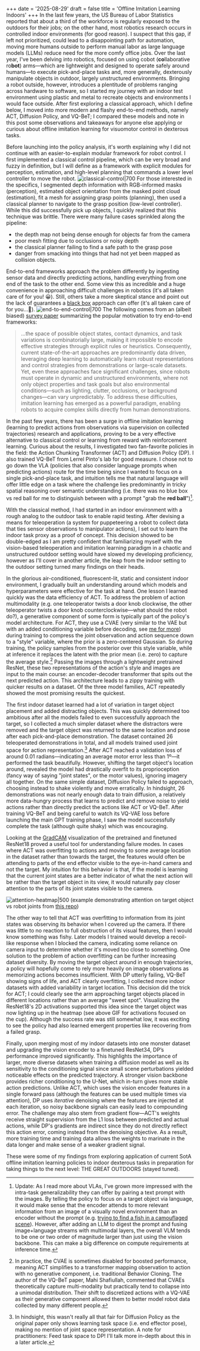 +++
date = '2025-08-29'
draft = false
title = 'Offline Imitation Learning Indoors'
+++
 In the last few years, the US Bureau of Labor Statistics reported that about a third of the workforce is regularly exposed to the outdoors for their jobs; on the other hand, most robotics research occurs in controlled indoor environments (for good reason). I suspect that this gap, if left not prioritized, could lead to a disappointing path for automation, moving more humans outside to perform manual labor as large language models (LLMs) reduce need for the more comfy office jobs. Over the last year, I've been delving into robotics, focused on using cobot (**co**llaborative ro**bot**) arms—which are lightweight and designed to operate safely around humans—to execute pick-and-place tasks and, more generally, dexterously manipulate objects in outdoor, largely unstructured environments. Bringing a robot outside, however, introduces a plentitude of problems ranging across hardware to software, so I started my journey with an indoor test environment using plastic and metal to recreate objects and environments I would face outside. After first exploring a classical approach, which I define below, I moved into more modern and flashy end-to-end methods, namely ACT, Diffusion Policy, and VQ-BeT; I compared these models and note in this post some observations and takeaways for anyone else applying or curious about offline imitation learning for visuomotor control in dexterous tasks.

Before launching into the policy analysis, it's worth explaining why I did not continue with an easier-to-explain modular framework for robot control. I first implemented a classical control pipeline, which can be very broad and fuzzy in definition, but I will define as a framework with explicit modules for perception, estimation, and high-level planning that commands a lower level controller to move the robot.
![classical-control|700](/hub/images/classical_control.png)
For those interested in the specifics, I segmented depth information with RGB-informed masks (perception), estimated object orientation from the masked point cloud (estimation), fit a mesh for assigning grasp points (planning), then used a classical planner to navigate to the grasp position (low-level controller). While this did successfully pick up objects, I quickly realized that this technique was brittle. There were many failure cases sprinkled along the pipeline:
- the depth map not being dense enough for objects far from the camera
- poor mesh fitting due to occlusions or noisy depth
- the classical planner failing to find a safe path to the grasp pose
- danger from smacking into things that had not yet been mapped as collision objects.

End-to-end frameworks approach the problem differently by ingesting sensor data and directly predicting actions, handling everything from one end of the task to the other end. Some view this as incredible and a huge convenience in approaching difficult challenges in robotics (it's all taken care of for you! 😀). Still, others take a more skeptical stance and point out the lack of guarantees a [black box](https://xkcd.com/1838/) approach can offer (it's all taken care of for you...🤨).
![end-to-end-control|700](/hub/images/end_to_end_control.png) 
The following comes from an (albeit biased) [survey paper](https://arxiv.org/pdf/2508.17449) summarizing the popular motivation to try end-to-end frameworks:
> ...the space of possible object states, contact dynamics, and task variations is combinatorially large, making it impossible to encode effective strategies through explicit rules or heuristics. Consequently, current state-of-the-art approaches are predominantly data driven, leveraging deep learning to automatically learn robust representations and control strategies from demonstrations or large-scale datasets. Yet, even these approaches face significant challenges, since robots must operate in dynamic and unstructured environments, where not only object properties and task goals but also environmental conditions—such as lighting, clutter, occlusions, or background changes—can vary unpredictably. To address these difficulties, imitation learning has emerged as a powerful paradigm, enabling robots to acquire complex skills directly from human demonstrations.

In the past few years, there has been a surge in offline imitation learning (learning to predict actions from observations via supervision on collected trajectories) research and applications, proving to be a very effective alternative to classical control or learning from reward with reinforcement learning. Curious about the results, I investigated two fan-favorite policies in the field: the Action Chunking Transformer (ACT) and Diffusion Policy (DP). I also trained VQ-BeT from Lerrel Pinto's lab for good measure. I chose not to go down the VLA (policies that also consider language prompts when predicting actions) route for the time being since I wanted to focus on a single pick-and-place task, and intuition tells me that natural language will offer little edge on a task where the challenge lies predominantly in tricky spatial reasoning over semantic understanding (i.e. there was no blue box vs red ball for me to distinguish between with a prompt "grab the **red ball**")[^0].

With the classical method, I had started in an indoor environment with a rough analog to the outdoor task to enable rapid testing. After devising a means for teleoperation (a system for puppeteering a robot to collect data that ties sensor observations to manipulator actions), I set out to learn the indoor task proxy as a proof of concept. This decision showed to be double-edged as I am pretty confident that familiarizing myself with the vision-based teleoperation and imitation learning paradigm in a chaotic and unstructured outdoor setting would have slowed my developing proficiency, however as I'll cover in another article, the leap from the indoor setting to the outdoor setting turned many findings on their heads.

In the glorious air-conditioned, fluorescent-lit, static and consistent indoor environment, I gradually built an understanding around which models and hyperparameters were effective for the task at hand. One lesson I learned quickly was the data efficiency of ACT. To address the problem of action multimodality (e.g. one teleoperator twists a door knob clockwise, the other teleoperator twists a door knob counterclockwise—what should the robot do?), a generative component of some form is typically part of the policy's model architecture. For ACT, they use a CVAE (very similar to the VAE but with an added conditioning variable before decoding, see [me for more](https://medium.com/@sofeikov/implementing-conditional-variational-auto-encoders-cvae-from-scratch-29fcbb8cb08f)) during training to compress the joint observation and action sequence down to a "style" variable, where the prior is a zero-centered Gaussian. So during training, the policy samples from the posterior over this style variable, while at inference it replaces the latent with the prior mean (i.e. zero) to capture the average style.[^1] Passing the images through a lightweight pretrained ResNet, these two representations of the action's style and images are input to the main course: an encoder-decoder transformer that spits out the next predicted action. This architecture leads to a zippy training with quicker results on a dataset. Of the three model families, ACT repeatedly showed the most promising results the quickest.

The first indoor dataset learned had a lot of variation in target object placement and added distracting objects. This was quickly determined too ambitious after all the models failed to even successfully approach the target, so I collected a much simpler dataset where the distractors were removed and the target object was returned to the same location and pose after each pick-and-place demonstration. The dataset contained 26 teleoperated demonstrations in total, and all models trained used joint space for action representation.[^2] After ACT reached a validation loss of around 0.01 radians—indicating an average motor error less than 1º—it performed the task beautifully. However, shifting the target object's location around, revealed the model had drastically overfit to its proprioception (fancy way of saying "joint states", or the motor values), ignoring imagery all together. On the same simple dataset, Diffusion Policy failed to approach, choosing instead to shake violently and move erratically. In hindsight, 26 demonstrations was not nearly enough data to train diffusion, a relatively more data-hungry process that learns to predict and remove noise to yield actions rather than directly predict the actions like ACT or VQ-BeT. After training VQ-BeT and being careful to watch its VQ-VAE loss before launching the main GPT training phase, I saw the model successfully complete the task (although quite shaky) which was encouraging.

Looking at the [GradCAM](https://github.com/jacobgil/pytorch-grad-cam) visualization of the pretrained and finetuned ResNet18 proved a 
useful tool for understanding failure modes. In cases where ACT was overfitting to actions and moving to some average location in the dataset rather than towards the target, the features would often be attending to parts of the end effector visible to the eye-in-hand camera and not the target. My intuition for this behavior is that, if the model is learning that the current joint states are a better indicator of what the next action will be rather than the target object in its view, it would naturally pay closer attention to the parts of its joint states visible to the camera.

![attention-heatmap|500](/hub/images/attention_coffee_prop.gif)
(example demonstrating attention on target object vs robot joints from [this repo](https://github.com/villekuosmanen/physical-AI-interpretabilit))

The other way to tell that ACT was overfitting to information from its joint states was observing its behavior when I covered up the camera. If there was little to no reaction to full obstruction of its visual features, then I would know something was fishy. Later models I trained would develop a recoil-like response when I blocked the camera, indicating some reliance on camera input to determine whether it's moved too close to something. One solution to the problem of action overfitting can be further increasing dataset diversity. By moving the target object around in enough trajectories, a policy will hopefully come to rely more heavily on image observations as memorizing actions becomes insufficient. With DP utterly failing, VQ-BeT showing signs of life, and ACT clearly overfitting, I collected more indoor datasets with added variability in target location. This decision did the trick for ACT; I could clearly see the arm approaching target objects placed in different locations rather than an average "sweet spot". Visualizing the ResNet18's 2D activations supported this idea since the target object was now lighting up in the heatmap (see above GIF for activations focused on the cup). Although the success rate was still somewhat low, it was exciting to see the policy had also learned emergent properties like recovering from a failed grasp.

Finally, upon merging most of my indoor datasets into one monster dataset and upgrading the vision encoder to a finetuned ResNet34, DP’s performance improved significantly. This highlights the importance of larger, more diverse datasets when training a diffusion model as well as its sensitivity to the conditioning signal since small scene perturbations yielded noticeable effects on the predicted trajectory. A stronger vision backbone provides richer conditioning to the U-Net, which in-turn gives more stable action predictions. Unlike ACT, which uses the vision encoder features in a single forward pass (although the features can be used multiple times via attention), DP uses *iterative* denoising where the features are injected at each iteration, so noisy backbone signals can easily lead to compounding error. The challenge may also stem from gradient flow—ACT's weights receive straight supervision from the L1 loss between predicted and actual actions, while DP's gradients are indirect since they do not directly reflect this action error, coming instead from the denoising objective. As a result, more training time and training data allows the weights to marinate in the data longer and make sense of a weaker gradient signal.

These were some of my findings from exploring application of current SotA offline imitation learning policies to indoor dexterous tasks in preparation for taking things to the next level: THE GREAT OUTDOORS (stayed tuned).

[^0]: Update: As I read more about VLAs, I've grown more impressed with the intra-task generalizability they can offer by pairing a text prompt with the images. By telling the policy to focus on a target object via language, it would make sense that the encoder attends to more relevant information from an image of a visually novel environment than an encoder without the prompt (e.g. [trying to find a fish in a camouflaged scene](https://penn-pal-lab.github.io/Pi0-Experiment-in-the-Wild/)). However, after adding an LLM to digest the prompt and fusing image+language streams with multimodal layers, the overall VLM tends to be one or two order of magnitude larger than just using the vision backbone. This can make a big difference on compute requirements at inference time.

[^1]: In practice, the CVAE is sometimes disabled for boosted performance, meaning ACT simplifies to a transformer mapping observation to action with no generative component, i.e. traditional Behavior Cloning. The author of the VQ-BeT paper, Mahi Shafiullah, commented that CVAEs theoretically capture multi-modality but practically tend to collapse into a unimodal distribution. Their shift to discretized actions with a VQ-VAE as their generative component allowed them to better model robot data collected by many different people.

[^2]: In hindsight, this wasn't really all that fair for Diffusion Policy as the original paper only shows learning task space (i.e. end effector pose), making no mention of joint space representation. A note for practitioners: Feed task space to DP! I'll talk more in-depth about this in a later article.